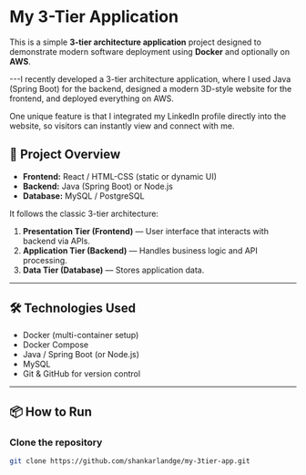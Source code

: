 # My 3-Tier Application

This is a simple **3-tier architecture application** project designed to demonstrate modern software deployment using **Docker** and optionally on **AWS**.

---I recently developed a 3-tier architecture application, where I used Java (Spring Boot) for the backend, designed a modern 3D-style website for the frontend, and deployed everything on AWS.

One unique feature is that I integrated my LinkedIn profile directly into the website, so visitors can instantly view and connect with me.


## 🚀 Project Overview

- **Frontend:** React / HTML-CSS (static or dynamic UI)
- **Backend:** Java (Spring Boot) or Node.js
- **Database:** MySQL / PostgreSQL

It follows the classic 3-tier architecture:

1. **Presentation Tier (Frontend)** — User interface that interacts with backend via APIs.
2. **Application Tier (Backend)** — Handles business logic and API processing.
3. **Data Tier (Database)** — Stores application data.

---

## 🛠 Technologies Used

- Docker (multi-container setup)
- Docker Compose
- Java / Spring Boot (or Node.js)
- MySQL
- Git & GitHub for version control

---

## 📦 How to Run

### Clone the repository
```bash
git clone https://github.com/shankarlandge/my-3tier-app.git
